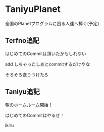 # TaniyuPlanet
全国のPlanetプログラムに困る人達へ捧ぐ(予定)
## Terfno追記
はじめてのCommitは頂いたかもしれない

add しちゃったしあとcommitするだけやな

そろそろ送りつけたろ

## Taniyu追記
朝のホームルーム開始！

はじめてのCommitはやるぜ！

ikiru
